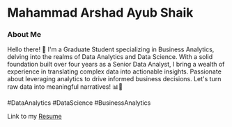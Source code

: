 # Mahammad Arshad Ayub Shaik

### About Me

Hello there! 👋 I'm a Graduate Student specializing in Business Analytics, delving into the realms of Data Analytics and Data Science. 
With a solid foundation built over four years as a Senior Data Analyst, I bring a wealth of experience in translating complex data into actionable insights. 
Passionate about leveraging analytics to drive informed business decisions. Let's turn raw data into meaningful narratives! 📊💼 

#DataAnalytics #DataScience #BusinessAnalytics

Link to my [Resume](https://github.com/mahammadarshad/My-Data-Analytics/blob/main/Arshad_Resume.pdf)

